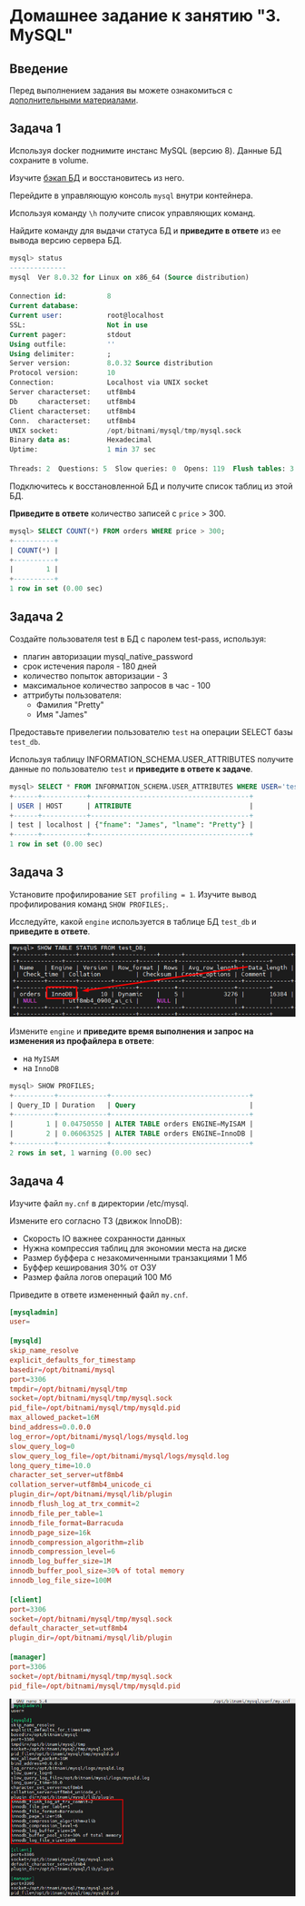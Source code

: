 # Домашнее задание к занятию "3. MySQL"

## Введение

Перед выполнением задания вы можете ознакомиться с 
[дополнительными материалами](https://github.com/netology-code/virt-homeworks/blob/virt-11/additional/README.md).

## Задача 1

Используя docker поднимите инстанс MySQL (версию 8). Данные БД сохраните в volume.

Изучите [бэкап БД](https://github.com/netology-code/virt-homeworks/tree/virt-11/06-db-03-mysql/test_data) и 
восстановитесь из него.

Перейдите в управляющую консоль `mysql` внутри контейнера.

Используя команду `\h` получите список управляющих команд.

Найдите команду для выдачи статуса БД и **приведите в ответе** из ее вывода версию сервера БД.

```sql
mysql> status
--------------
mysql  Ver 8.0.32 for Linux on x86_64 (Source distribution)

Connection id:          8
Current database:
Current user:           root@localhost
SSL:                    Not in use
Current pager:          stdout
Using outfile:          ''
Using delimiter:        ;
Server version:         8.0.32 Source distribution
Protocol version:       10
Connection:             Localhost via UNIX socket
Server characterset:    utf8mb4
Db     characterset:    utf8mb4
Client characterset:    utf8mb4
Conn.  characterset:    utf8mb4
UNIX socket:            /opt/bitnami/mysql/tmp/mysql.sock
Binary data as:         Hexadecimal
Uptime:                 1 min 37 sec

Threads: 2  Questions: 5  Slow queries: 0  Opens: 119  Flush tables: 3  Open tables: 38  Queries per second avg: 0.051

```

Подключитесь к восстановленной БД и получите список таблиц из этой БД.

**Приведите в ответе** количество записей с `price` > 300.

```sql
mysql> SELECT COUNT(*) FROM orders WHERE price > 300;
+----------+
| COUNT(*) |
+----------+
|        1 |
+----------+
1 row in set (0.00 sec)

```


## Задача 2

Создайте пользователя test в БД c паролем test-pass, используя:
- плагин авторизации mysql_native_password
- срок истечения пароля - 180 дней 
- количество попыток авторизации - 3 
- максимальное количество запросов в час - 100
- аттрибуты пользователя:
    - Фамилия "Pretty"
    - Имя "James"

Предоставьте привелегии пользователю `test` на операции SELECT базы `test_db`.
    
Используя таблицу INFORMATION_SCHEMA.USER_ATTRIBUTES получите данные по пользователю `test` и 
**приведите в ответе к задаче**.
```sql
mysql> SELECT * FROM INFORMATION_SCHEMA.USER_ATTRIBUTES WHERE USER='test';
+------+-----------+---------------------------------------+
| USER | HOST      | ATTRIBUTE                             |
+------+-----------+---------------------------------------+
| test | localhost | {"fname": "James", "lname": "Pretty"} |
+------+-----------+---------------------------------------+
1 row in set (0.00 sec)

```
## Задача 3

Установите профилирование `SET profiling = 1`.
Изучите вывод профилирования команд `SHOW PROFILES;`.

Исследуйте, какой `engine` используется в таблице БД `test_db` и **приведите в ответе**.

![](img/image1.png)

Измените `engine` и **приведите время выполнения и запрос на изменения из профайлера в ответе**:
- на `MyISAM`
- на `InnoDB`

```sql
mysql> SHOW PROFILES;
+----------+------------+----------------------------------+
| Query_ID | Duration   | Query                            |
+----------+------------+----------------------------------+
|        1 | 0.04750550 | ALTER TABLE orders ENGINE=MyISAM |
|        2 | 0.06063525 | ALTER TABLE orders ENGINE=InnoDB |
+----------+------------+----------------------------------+
2 rows in set, 1 warning (0.00 sec)

```


## Задача 4 

Изучите файл `my.cnf` в директории /etc/mysql.

Измените его согласно ТЗ (движок InnoDB):
- Скорость IO важнее сохранности данных
- Нужна компрессия таблиц для экономии места на диске
- Размер буффера с незакомиченными транзакциями 1 Мб
- Буффер кеширования 30% от ОЗУ
- Размер файла логов операций 100 Мб

Приведите в ответе измененный файл `my.cnf`.

```cnf
[mysqladmin]
user=

[mysqld]
skip_name_resolve
explicit_defaults_for_timestamp
basedir=/opt/bitnami/mysql
port=3306
tmpdir=/opt/bitnami/mysql/tmp
socket=/opt/bitnami/mysql/tmp/mysql.sock
pid_file=/opt/bitnami/mysql/tmp/mysqld.pid
max_allowed_packet=16M
bind_address=0.0.0.0
log_error=/opt/bitnami/mysql/logs/mysqld.log
slow_query_log=0
slow_query_log_file=/opt/bitnami/mysql/logs/mysqld.log
long_query_time=10.0
character_set_server=utf8mb4
collation_server=utf8mb4_unicode_ci
plugin_dir=/opt/bitnami/mysql/lib/plugin
innodb_flush_log_at_trx_commit=2
innodb_file_per_table=1
innodb_file_format=Barracuda
innodb_page_size=16k
innodb_compression_algorithm=zlib
innodb_compression_level=6
innodb_log_buffer_size=1M
innodb_buffer_pool_size=30% of total memory
innodb_log_file_size=100M

[client]
port=3306
socket=/opt/bitnami/mysql/tmp/mysql.sock
default_character_set=utf8mb4
plugin_dir=/opt/bitnami/mysql/lib/plugin

[manager]
port=3306
socket=/opt/bitnami/mysql/tmp/mysql.sock
pid_file=/opt/bitnami/mysql/tmp/mysqld.pid

```
![](img/2023-04-18-18-54-01.png)
